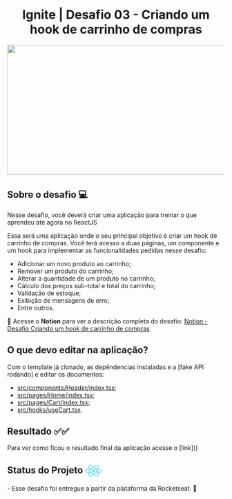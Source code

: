 <h1 align="center">  Ignite | Desafio 03 - Criando um hook de carrinho de compras </h1>

<p align="center"> 

<img src="https://user-images.githubusercontent.com/60404990/134786614-9ad16e14-321d-4c15-ad01-f0554530bf45.png" width="750" height="300"> 
</p>


<h2> Sobre o desafio 💻 </h2>

Nesse desafio, você deverá criar uma aplicação para treinar o que aprendeu até agora no ReactJS

Essa será uma aplicação onde o seu principal objetivo é criar um hook de carrinho de compras. Você terá acesso a duas páginas, um componente e um hook para implementar as funcionalidades pedidas nesse desafio:

- Adicionar um novo produto ao carrinho;
- Remover um produto do carrinho;
- Alterar a quantidade de um produto no carrinho;
- Cálculo dos preços sub-total e total do carrinho;
- Validação de estoque;
- Exibição de mensagens de erro;
- Entre outros.

📌 Acesse o **Notion** para ver a descrição completa do desafio:
[Notion - Desafio Criando um hook de carrinho de compras ](https://www.notion.so/Desafio-01-Criando-um-hook-de-carrinho-de-compras-1-a4f3463f2f284f89a912cfb80eb92c46#36858808e95845d59a60fca09225fb92)


<h2> O que devo editar na aplicação?</h2>

Com o template já clonado, as depêndencias instaladas e a [fake API rodando] e editar os documentos:

- [src/components/Header/index.tsx](https://github.com/andressagomes26/desafio03-criando-hook-carrinho-de-compras/blob/master/src/components/Header/index.tsx);
- [src/pages/Home/index.tsx](https://github.com/andressagomes26/desafio03-criando-hook-carrinho-de-compras/blob/master/src/pages/Home/index.tsx);
- [src/pages/Cart/index.tsx](https://github.com/andressagomes26/desafio03-criando-hook-carrinho-de-compras/blob/master/src/pages/Cart/index.tsx);
- [src/hooks/useCart.tsx](https://github.com/andressagomes26/desafio03-criando-hook-carrinho-de-compras/blob/master/src/hooks/useCart.tsx).

<h2> Resultado ✅✅ </h2> 
Para ver como ficou o resultado final da aplicação acesse o [link]()

<h2> Status do Projeto <img align="center" alt="React" height="30" width="40" src="https://raw.githubusercontent.com/devicons/devicon/master/icons/react/react-original.svg">  </h2> 
- Esse desafio foi entregue a partir da plataforma da Rocketseat. 💜 
